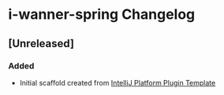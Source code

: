 <!-- Keep a Changelog guide -> https://keepachangelog.com -->

# i-wanner-spring Changelog

## [Unreleased]
### Added
- Initial scaffold created from [IntelliJ Platform Plugin Template](https://github.com/JetBrains/intellij-platform-plugin-template)

